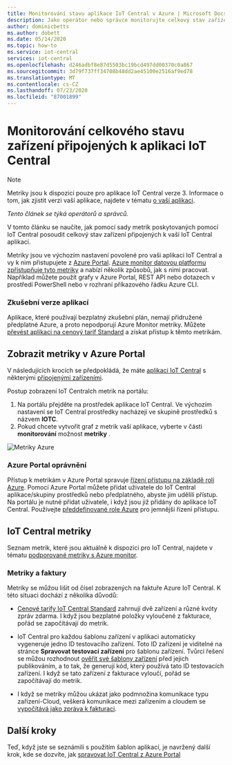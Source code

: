 ```yaml
---
title: Monitorování stavu aplikace IoT Central v Azure | Microsoft Docs
description: Jako operátor nebo správce monitorujte celkový stav zařízení připojených k vaší IoT Central aplikaci.
author: dominicbetts
ms.author: dobett
ms.date: 05/14/2020
ms.topic: how-to
ms.service: iot-central
services: iot-central
ms.openlocfilehash: d246adbf8e87d5503bc19bcd497dd00370c0a867
ms.sourcegitcommit: 3d79f737ff34708b48dd2ae45100e2516af9ed78
ms.translationtype: MT
ms.contentlocale: cs-CZ
ms.lasthandoff: 07/23/2020
ms.locfileid: "87001899"
---
```

# <a name="monitor-the-overall-health-of-the-devices-connected-to-an-iot-central-application"></a>Monitorování celkového stavu zařízení připojených k aplikaci IoT Central

> [!NOTE]
> Metriky jsou k dispozici pouze pro aplikace IoT Central verze 3. Informace o tom, jak zjistit verzi vaší aplikace, najdete v tématu [o vaší aplikaci](./howto-get-app-info.md).

*Tento článek se týká operátorů a správců.*

V tomto článku se naučíte, jak pomocí sady metrik poskytovaných pomocí IoT Central posoudit celkový stav zařízení připojených k vaší IoT Central aplikaci.

Metriky jsou ve výchozím nastavení povolené pro vaši aplikaci IoT Central a vy k nim přistupujete z [Azure Portal](https://portal.azure.com/). [Azure monitor datovou platformu zpřístupňuje tyto metriky](../../azure-monitor/platform/data-platform-metrics.md) a nabízí několik způsobů, jak s nimi pracovat. Například můžete použít grafy v Azure Portal, REST API nebo dotazech v prostředí PowerShell nebo v rozhraní příkazového řádku Azure CLI.

### <a name="trial-applications"></a>Zkušební verze aplikací

Aplikace, které používají bezplatný zkušební plán, nemají přidružené předplatné Azure, a proto nepodporují Azure Monitor metriky. Můžete [převést aplikaci na cenový tarif Standard](./howto-view-bill.md#move-from-free-to-standard-pricing-plan) a získat přístup k těmto metrikám.

## <a name="view-metrics-in-the-azure-portal"></a>Zobrazit metriky v Azure Portal

V následujících krocích se předpokládá, že máte [aplikaci IoT Central](./quick-deploy-iot-central.md) s některými [připojenými zařízeními](./tutorial-connect-device-nodejs.md).

Postup zobrazení IoT Centralch metrik na portálu:

1. Na portálu přejděte na prostředek aplikace IoT Central. Ve výchozím nastavení se IoT Central prostředky nacházejí ve skupině prostředků s názvem **IOTC**.
1. Pokud chcete vytvořit graf z metrik vaší aplikace, vyberte v části **monitorování** možnost **metriky** .

![Metriky Azure](media/howto-monitor-application-health/metrics.png)

### <a name="azure-portal-permissions"></a>Azure Portal oprávnění

Přístup k metrikám v Azure Portal spravuje [řízení přístupu na základě rolí Azure](../../role-based-access-control/overview.md). Pomocí Azure Portal můžete přidat uživatele do IoT Central aplikace/skupiny prostředků nebo předplatného, abyste jim udělili přístup. Na portálu je nutné přidat uživatele, i když jsou již přidány do aplikace IoT Central. Používejte [předdefinované role Azure](../../role-based-access-control/built-in-roles.md) pro jemnější řízení přístupu.

## <a name="iot-central-metrics"></a>IoT Central metriky

Seznam metrik, které jsou aktuálně k dispozici pro IoT Central, najdete v tématu [podporované metriky s Azure monitor](https://docs.microsoft.com/azure/azure-monitor/platform/metrics-supported#microsoftiotcentraliotapps).

### <a name="metrics-and-invoices"></a>Metriky a faktury

Metriky se můžou lišit od čísel zobrazených na faktuře Azure IoT Central. K této situaci dochází z několika důvodů:

- [Cenové tarify IoT Central Standard](https://azure.microsoft.com/pricing/details/iot-central/) zahrnují dvě zařízení a různé kvóty zpráv zdarma. I když jsou bezplatné položky vyloučené z fakturace, pořád se započítávají do metrik.

- IoT Central pro každou šablonu zařízení v aplikaci automaticky vygeneruje jedno ID testovacího zařízení. Toto ID zařízení je viditelné na stránce **Spravovat testovací zařízení** pro šablonu zařízení. Tvůrci řešení se můžou rozhodnout [ověřit své šablony zařízení](./overview-iot-central.md#create-device-templates) před jejich publikováním, a to tak, že generují kód, který používá tato ID testovacích zařízení. I když se tato zařízení z fakturace vyloučí, pořád se započítávají do metrik.

- I když se metriky můžou ukázat jako podmnožina komunikace typu zařízení-Cloud, veškerá komunikace mezi zařízením a cloudem se [vypočítává jako zpráva k fakturaci](https://azure.microsoft.com/pricing/details/iot-central/).

## <a name="next-steps"></a>Další kroky

Teď, když jste se seznámili s použitím šablon aplikací, je navržený další krok, kde se dozvíte, jak [spravovat IoT Central z Azure Portal](howto-manage-iot-central-from-portal.md)
